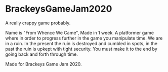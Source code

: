 # BrackeysGameJam2020
A really crappy game probably.

Name is "From Whence We Came", Made in 1 week. A platformer game where in order to progress further in the game you manipulate time. We are in a ruin. In the present the ruin is destroyed and cumbled in spots, in the past the ruin is upkept with tight security. You must make it to the end by going back and forth through time.

Made for Brackeys Game Jam 2020.
